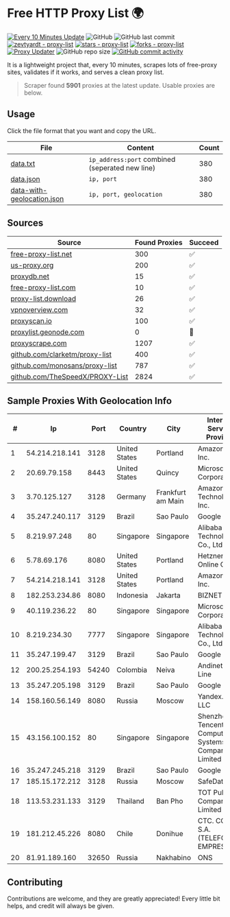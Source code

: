 
# Free HTTP Proxy List 🌍

[![Every 10 Minutes Update](https://github.com/mertguvencli/http-proxy-list/actions/workflows/main.yml/badge.svg?branch=main)](https://github.com/mertguvencli/http-proxy-list/actions/workflows/main.yml)
![GitHub](https://img.shields.io/github/license/mertguvencli/http-proxy-list)
![GitHub last commit](https://img.shields.io/github/last-commit/mertguvencli/http-proxy-list)
[![zevtyardt - proxy-list](https://img.shields.io/static/v1?label=zevtyardt&message=proxy-list&color=blue&logo=github)](https://github.com/zevtyardt/proxy-list "Go to GitHub repo")
[![stars - proxy-list](https://img.shields.io/github/stars/zevtyardt/proxy-list?style=social)](https://github.com/zevtyardt/proxy-list)
[![forks - proxy-list](https://img.shields.io/github/forks/zevtyardt/proxy-list?style=social)](https://github.com/zevtyardt/proxy-list)
[![Proxy Updater](https://github.com/zevtyardt/proxy-list/workflows/Proxy%20Updater/badge.svg)](https://github.com/zevtyardt/proxy-list/actions?query=workflow:"Proxy+Updater")
![GitHub repo size](https://img.shields.io/github/repo-size/zevtyardt/proxy-list)
[![GitHub commit activity](https://img.shields.io/github/commit-activity/m/zevtyardt/proxy-list?logo=commits)](https://github.com/zevtyardt/proxy-list/commits/main)

It is a lightweight project that, every 10 minutes, scrapes lots of free-proxy sites, validates if it works, and serves a clean proxy list.

> Scraper found **5901** proxies at the latest update. Usable proxies are below.

## Usage

Click the file format that you want and copy the URL.

|File|Content|Count|
|----|-------|-----|
|[data.txt](https://raw.githubusercontent.com/mertguvencli/http-proxy-list/main/proxy-list/data.txt)|`ip_address:port` combined (seperated new line)|380|
|[data.json](https://raw.githubusercontent.com/mertguvencli/http-proxy-list/main/proxy-list/data.json)|`ip, port`|380|
|[data-with-geolocation.json](https://raw.githubusercontent.com/mertguvencli/http-proxy-list/main/proxy-list/data-with-geolocation.json)|`ip, port, geolocation`|380|

## Sources

|Source|Found Proxies|Succeed|
|------|-------------|-------|
|[free-proxy-list.net](https://free-proxy-list.net)|300|✅|
|[us-proxy.org](https://www.us-proxy.org)|200|✅|
|[proxydb.net](http://proxydb.net)|15|✅|
|[free-proxy-list.com](https://free-proxy-list.com/?page=&port=&type%5B%5D=http&type%5B%5D=https&up_time=0&search=Search)|10|✅|
|[proxy-list.download](https://www.proxy-list.download/HTTP)|26|✅|
|[vpnoverview.com](https://vpnoverview.com/privacy/anonymous-browsing/free-proxy-servers)|32|✅|
|[proxyscan.io](https://www.proxyscan.io)|100|✅|
|[proxylist.geonode.com](https://proxylist.geonode.com/api/proxy-list?limit=300&page=1&sort_by=lastChecked&sort_type=desc&protocols=http,https)|0|🚫|
|[proxyscrape.com](https://api.proxyscrape.com/v2/?request=displayproxies&protocol=http&timeout=10000&country=all&ssl=all&anonymity=all)|1207|✅|
|[github.com/clarketm/proxy-list](https://raw.githubusercontent.com/clarketm/proxy-list/master/proxy-list-raw.txt)|400|✅|
|[github.com/monosans/proxy-list](https://raw.githubusercontent.com/monosans/proxy-list/main/proxies/http.txt)|787|✅|
|[github.com/TheSpeedX/PROXY-List](https://raw.githubusercontent.com/TheSpeedX/PROXY-List/master/http.txt)|2824|✅|


## Sample Proxies With Geolocation Info

|#|Ip|Port|Country|City|Internet Service Provider|
|-|--|----|-------|----|-------------------------|
|1|54.214.218.141|3128|United States|Portland|Amazon.com, Inc.|
|2|20.69.79.158|8443|United States|Quincy|Microsoft Corporation|
|3|3.70.125.127|3128|Germany|Frankfurt am Main|Amazon Technologies Inc.|
|4|35.247.240.117|3129|Brazil|Sao Paulo|Google LLC|
|5|8.219.97.248|80|Singapore|Singapore|Alibaba (US) Technology Co., Ltd.|
|6|5.78.69.176|8080|United States|Portland|Hetzner Online GmbH|
|7|54.214.218.141|3128|United States|Portland|Amazon.com, Inc.|
|8|182.253.234.86|8080|Indonesia|Jakarta|BIZNET|
|9|40.119.236.22|80|Singapore|Singapore|Microsoft Corporation|
|10|8.219.234.30|7777|Singapore|Singapore|Alibaba (US) Technology Co., Ltd.|
|11|35.247.199.47|3129|Brazil|Sao Paulo|Google LLC|
|12|200.25.254.193|54240|Colombia|Neiva|Andinet ON Line|
|13|35.247.205.198|3129|Brazil|Sao Paulo|Google LLC|
|14|158.160.56.149|8080|Russia|Moscow|Yandex.Cloud LLC|
|15|43.156.100.152|80|Singapore|Singapore|Shenzhen Tencent Computer Systems Company Limited|
|16|35.247.245.218|3129|Brazil|Sao Paulo|Google LLC|
|17|185.15.172.212|3128|Russia|Moscow|SafeData LLC|
|18|113.53.231.133|3129|Thailand|Ban Pho|TOT Public Company Limited|
|19|181.212.45.226|8080|Chile|Donihue|CTC. CORP S.A. (TELEFONICA EMPRESAS)|
|20|81.91.189.160|32650|Russia|Nakhabino|ONS|



## Contributing

Contributions are welcome, and they are greatly appreciated! Every
little bit helps, and credit will always be given.

